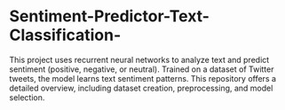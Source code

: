 # Sentiment-Predictor-Text-Classification-
This project uses recurrent neural networks to analyze text and predict sentiment (positive, negative, or neutral). Trained on a dataset of Twitter tweets, the model learns text sentiment patterns. This repository offers a detailed overview, including dataset creation, preprocessing, and model selection.
